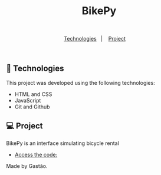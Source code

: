 <h1 align="center"> BikePy </h1>

 <br/>
</p>

<p align="center">
  <a href="#-technologies">Technologies</a>&nbsp;&nbsp;&nbsp;|&nbsp;&nbsp;&nbsp;
  <a href="#-project">Project</a>&nbsp;&nbsp;&nbsp;&nbsp;&nbsp;&nbsp;
</p>

<br>

## 🚀 Technologies

This project was developed using the following technologies:

- HTML and CSS
- JavaScript
- Git and Github

## 💻 Project

BikePy is an interface simulating bicycle rental

- [Access the code: ](https://github.com/ghastsantos/bikepy/blob/main/main.py)

Made by Gastão.

